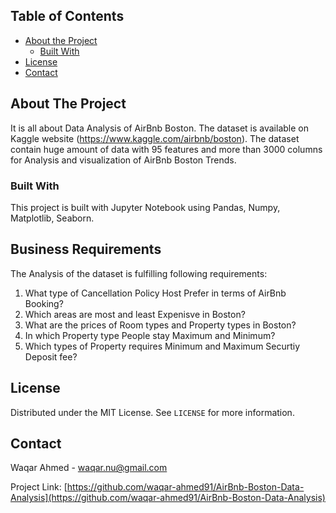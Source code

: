 <!-- TABLE OF CONTENTS -->
## Table of Contents

* [About the Project](#about-the-project)
  * [Built With](#built-with)
* [License](#license)
* [Contact](#contact)


<!-- ABOUT THE PROJECT -->
## About The Project
It is all about Data Analysis of AirBnb Boston. The dataset is available on Kaggle website (https://www.kaggle.com/airbnb/boston). The dataset contain huge amount of data with 95 features and more than 3000 columns for Analysis and visualization of AirBnb Boston Trends.

### Built With
This project is built with Jupyter Notebook using Pandas, Numpy, Matplotlib, Seaborn.

## Business Requirements
The Analysis of the dataset is fulfilling following requirements:
1. What type of Cancellation Policy Host Prefer in terms of AirBnb Booking?
2. Which areas are most and least Expenisve in Boston?
3. What are the prices of Room types and Property types in Boston?
4. In which Property type People stay Maximum and Minimum?
5. Which types of Property requires Minimum and Maximum Securtiy Deposit fee?

<!-- LICENSE -->
## License

Distributed under the MIT License. See `LICENSE` for more information.



<!-- CONTACT -->
## Contact

Waqar Ahmed - waqar.nu@gmail.com

Project Link: [https://github.com/waqar-ahmed91/AirBnb-Boston-Data-Analysis](https://github.com/waqar-ahmed91/AirBnb-Boston-Data-Analysis)
